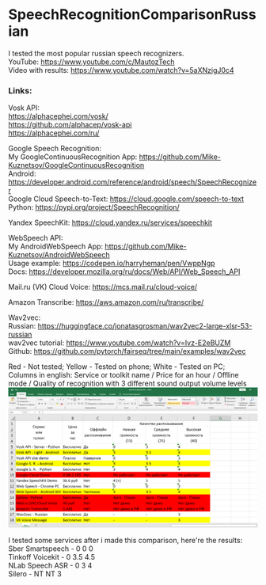 # SpeechRecognitionComparisonRussian
I tested the most popular russian speech recognizers.  
YouTube: https://www.youtube.com/c/MautozTech   
Video with results: https://www.youtube.com/watch?v=5aXNzigJ0c4

### Links:

Vosk API:  
https://alphacephei.com/vosk/  
https://github.com/alphacep/vosk-api  
https://alphacephei.com/ru/

Google Speech Recognition:  
My GoogleContinuousRecognition App: https://github.com/Mike-Kuznetsov/GoogleContinuousRecognition  
Android: https://developer.android.com/reference/android/speech/SpeechRecognizer  
Google Cloud Speech-to-Text: https://cloud.google.com/speech-to-text  
Python: https://pypi.org/project/SpeechRecognition/  

Yandex SpeechKit: https://cloud.yandex.ru/services/speechkit

WebSpeech API:  
My AndroidWebSpeech App: https://github.com/Mike-Kuznetsov/AndroidWebSpeech  
Usage example: https://codepen.io/harryheman/pen/VwppNgp  
Docs: https://developer.mozilla.org/ru/docs/Web/API/Web_Speech_API  

Mail.ru (VK) Cloud Voice: https://mcs.mail.ru/cloud-voice/

Amazon Transcribe: https://aws.amazon.com/ru/transcribe/

Wav2vec:  
Russian: https://huggingface.co/jonatasgrosman/wav2vec2-large-xlsr-53-russian  
wav2vec tutorial: https://www.youtube.com/watch?v=Ivz-E2eBUZM  
Github: https://github.com/pytorch/fairseq/tree/main/examples/wav2vec

Red - Not tested;
Yellow - Tested on phone;
White - Tested on PC;  
Columns in english: Service or toolkit name / Price for an hour / Offline mode / Quality of recognition with 3 different sound output volume levels
![alt text](https://github.com/Mike-Kuznetsov/SpeechRecognitionComparisonRussian/blob/main/spreadsheet.png?raw=true)

I tested some services after i made this comparison, here're the results:   
Sber Smartspeech - 0 0 0  
Tinkoff Voicekit - 0 3.5 4.5  
NLab Speech ASR - 0 3 4   
Silero - NT NT 3  
